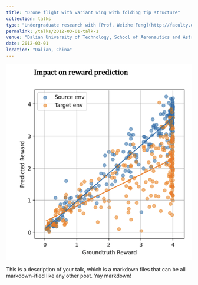 ```yaml
---
title: "Drone flight with variant wing with folding tip structure"
collection: talks
type: "Undergraduate research with [Prof. Weizhe Feng](http://faculty.dlut.edu.cn/2018011008/en/index.htm)"
permalink: /talks/2012-03-01-talk-1
venue: "Dalian University of Technology, School of Aeronautics and Astronautics"
date: 2012-03-01
location: "Dalian, China"
---
```

![Description of my talk](/images/pub_2.png)

This is a description of your talk, which is a markdown files that can be all markdown-ified like any other post. Yay markdown!
